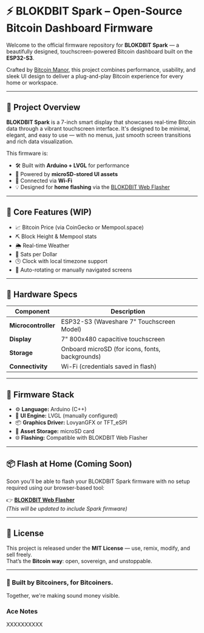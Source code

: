 # ⚡ BLOKDBIT Spark – Open-Source Bitcoin Dashboard Firmware

Welcome to the official firmware repository for **BLOKDBIT Spark** — a beautifully designed, touchscreen-powered Bitcoin dashboard built on the **ESP32-S3**.

Crafted by [Bitcoin Manor](https://github.com/BitcoinManor), this project combines performance, usability, and sleek UI design to deliver a plug-and-play Bitcoin experience for every home or workspace.

---

## 🧠 Project Overview

**BLOKDBIT Spark** is a 7-inch smart display that showcases real-time Bitcoin data through a vibrant touchscreen interface. It's designed to be minimal, elegant, and easy to use — with no menus, just smooth screen transitions and rich data visualization.

This firmware is:
- 🛠️ Built with **Arduino + LVGL** for performance
- 🎨 Powered by **microSD-stored UI assets**
- 📡 Connected via **Wi-Fi**
- 💡 Designed for **home flashing** via the [BLOKDBIT Web Flasher](https://bitcoinmanor.github.io/BlokdBit-Matrix/)

---

## 🚀 Core Features (WIP)

- 📈 Bitcoin Price (via CoinGecko or Mempool.space)
- ⛏️ Block Height & Mempool stats
- 🌦️ Real-time Weather
- 💸 Sats per Dollar
- 🕒 Clock with local timezone support
- 🔁 Auto-rotating or manually navigated screens

---

## 🔧 Hardware Specs

| Component | Description |
|----------|-------------|
| **Microcontroller** | ESP32-S3 (Waveshare 7" Touchscreen Model) |
| **Display** | 7" 800x480 capacitive touchscreen |
| **Storage** | Onboard microSD (for icons, fonts, backgrounds) |
| **Connectivity** | Wi-Fi (credentials saved in flash) |

---

## 🧰 Firmware Stack

- ⚙️ **Language:** Arduino (C++)
- 🎨 **UI Engine:** LVGL (manually configured)
- 📦 **Graphics Driver:** LovyanGFX or TFT_eSPI
- 💾 **Asset Storage:** microSD card
- 🌐 **Flashing:** Compatible with BLOKDBIT Web Flasher

---

## 📦 Flash at Home (Coming Soon)

Soon you'll be able to flash your BLOKDBIT Spark firmware with no setup required using our browser-based tool:

👉 **[BLOKDBIT Web Flasher](https://bitcoinmanor.github.io/BlokdBit-Matrix/)**  
*(This will be updated to include Spark firmware)*

---

## 📜 License

This project is released under the **MIT License** — use, remix, modify, and sell freely.  
That’s the **Bitcoin way**: open, sovereign, and unstoppable.

---

### 🧡 Built by Bitcoiners, for Bitcoiners.  
Together, we're making sound money visible.


### Ace Notes
XXXXXXXXXX
